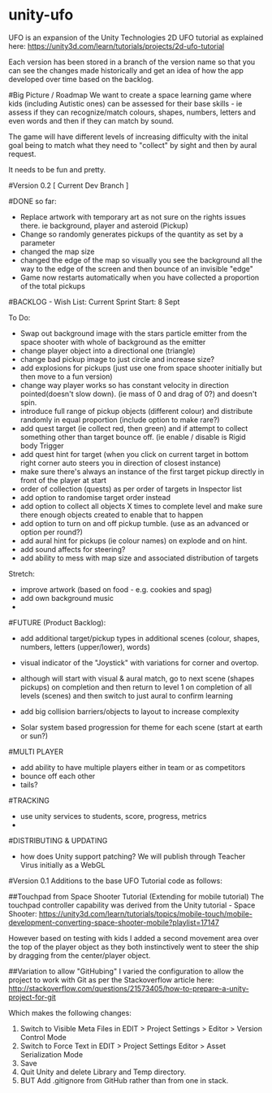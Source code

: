 # unity-ufo

UFO is an expansion of the Unity Technologies 2D UFO tutorial as explained here:
https://unity3d.com/learn/tutorials/projects/2d-ufo-tutorial

Each version has been stored in a branch of the version name so that you can see the changes made historically and get an idea of how the app developed over time based on the backlog.

#Big Picture / Roadmap
We want to create a space learning game where kids (including Autistic ones) can be assessed for their base skills - ie assess if they can recognize/match colours, shapes, numbers, letters and even words and then if they can match by sound.

The game will have different levels of increasing difficulty with the inital goal being to match what they need to "collect" by sight and then by aural request.

It needs to be fun and pretty.

#Version 0.2 [ Current Dev Branch ]

#DONE so far:
* Replace artwork with temporary art as not sure on the rights issues there. ie background, player and asteroid (Pickup)
* Change so randomly generates pickups of the quantity as set by a parameter
* changed the map size
* changed the edge of the map so visually you see the background all the way to the edge of the screen and then bounce of an invisible "edge"
* Game now restarts automatically when you have collected a proportion of the total pickups


#BACKLOG - Wish List:
Current Sprint Start: 8 Sept

To Do:
* Swap out background image with the stars particle emitter from the space shooter with whole of background as the emitter
* change player object into a directional one (triangle)
* change bad pickup image to just circle and increase size?
* add explosions for pickups (just use one from space shooter initially but then move to a fun version)
* change way player works so has constant velocity in direction pointed(doesn't slow down). (ie mass of 0 and drag of 0?) and doesn't spin. 
* introduce full range of pickup objects (different colour) and distribute randomly in equal proportion (include option to make rare?)
* add quest target (ie collect red, then green) and if attempt to collect something other than target bounce off.  (ie enable / disable is Rigid body Trigger
* add quest hint for target (when you click on current target in bottom right corner auto steers you in direction of closest instance)
* make sure there's always an instance of the first target pickup directly in front of the player at start 
* order of collection (quests) as per order of targets in Inspector list 
* add option to randomise target order instead
* add option to collect all objects X times to complete level and make sure there enough objects created to enable that to happen
* add option to turn on and off pickup tumble. (use as an advanced or option per round?)
* add aural hint for pickups (ie colour names) on explode and on hint.
* add sound affects for steering?
* add ability to mess with map size and associated distribution of targets


Stretch:
* improve artwork (based on food - e.g. cookies and spag)
* add own background music
* 


#FUTURE (Product Backlog):
* add additional target/pickup types in additional scenes (colour, shapes, numbers, letters (upper/lower), words)

* visual indicator of the "Joystick" with variations for corner and overtop.
* although will start with visual & aural match, go to next scene (shapes pickups) on completion and then return to level 1 on completion of all levels (scenes) and then switch to just aural to confirm learning
* add big collision barriers/objects to layout to increase complexity 
* Solar system based progression for theme for each scene (start at earth or sun?)

#MULTI PLAYER
* add ability to have multiple players either in team or as competitors
* bounce off each other
* tails?

#TRACKING
* use unity services to students, score, progress, metrics
* 

#DISTRIBUTING & UPDATING 
* how does Unity support patching? We will publish through Teacher Virus initially as a WebGL

#Version 0.1
Additions to the base UFO Tutorial code as follows:

##Touchpad from Space Shooter Tutorial (Extending for mobile tutorial)
The touchpad controller capability was derived from the Unity tutorial - Space Shooter:
https://unity3d.com/learn/tutorials/topics/mobile-touch/mobile-development-converting-space-shooter-mobile?playlist=17147

However based on testing with kids I added a second movement area over the top of the player object as they both instinctively went to steer the ship by dragging from the center/player object. 

##Variation to allow "GitHubing"
I varied the configuration to allow the project to work with Git as per the Stackoverflow article here:
http://stackoverflow.com/questions/21573405/how-to-prepare-a-unity-project-for-git

Which makes the following changes:
1. Switch to Visible Meta Files in EDIT > Project Settings > Editor > Version Control Mode
2. Switch to Force Text in EDIT > Project Settings Editor > Asset Serialization Mode
3. Save 
4. Quit Unity and delete Library and Temp directory.
5. BUT Add .gitignore from GitHub rather than from one in stack.




